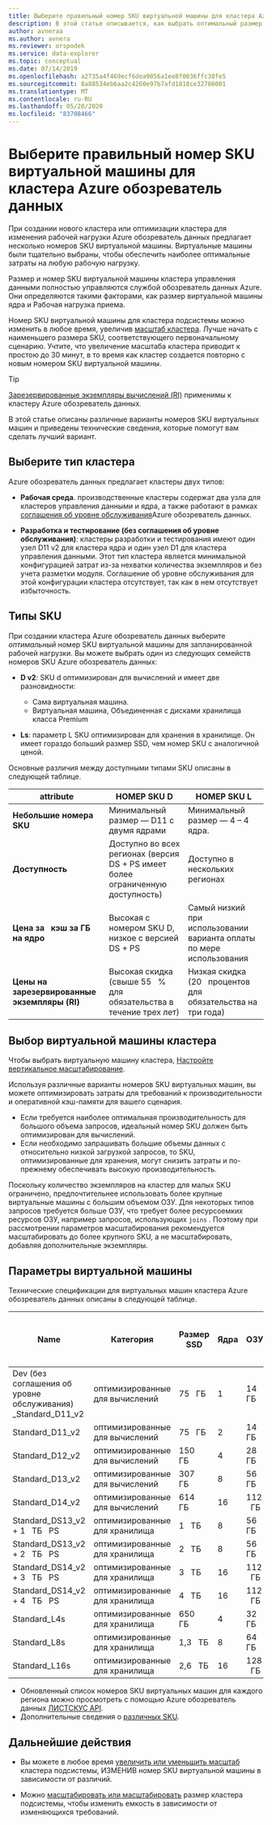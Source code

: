 ```yaml
---
title: Выберите правильный номер SKU виртуальной машины для кластера Azure обозреватель данных
description: В этой статье описывается, как выбрать оптимальный размер SKU для кластера Azure обозреватель данных.
author: avneraa
ms.author: avnera
ms.reviewer: orspodek
ms.service: data-explorer
ms.topic: conceptual
ms.date: 07/14/2019
ms.openlocfilehash: a2735a4f469ecf6dea9856a1ee8f0036ffc38fe5
ms.sourcegitcommit: 8a88534eb6aa2c4260e97b7afd1818ce32786001
ms.translationtype: MT
ms.contentlocale: ru-RU
ms.lasthandoff: 05/20/2020
ms.locfileid: "83708466"
---
```

# <a name="select-the-correct-vm-sku-for-your-azure-data-explorer-cluster"></a>Выберите правильный номер SKU виртуальной машины для кластера Azure обозреватель данных 

При создании нового кластера или оптимизации кластера для изменения рабочей нагрузки Azure обозреватель данных предлагает несколько номеров SKU виртуальной машины. Виртуальные машины были тщательно выбраны, чтобы обеспечить наиболее оптимальные затраты на любую рабочую нагрузку. 

Размер и номер SKU виртуальной машины кластера управления данными полностью управляются службой обозреватель данных Azure. Они определяются такими факторами, как размер виртуальной машины ядра и Рабочая нагрузка приема. 

Номер SKU виртуальной машины для кластера подсистемы можно изменить в любое время, увеличив [масштаб кластера](manage-cluster-vertical-scaling.md). Лучше начать с наименьшего размера SKU, соответствующего первоначальному сценарию. Учтите, что увеличение масштаба кластера приводит к простою до 30 минут, в то время как кластер создается повторно с новым номером SKU виртуальной машины.

> [!TIP]
> [Зарезервированные экземпляры вычислений (RI)](https://docs.microsoft.com/azure/virtual-machines/windows/prepay-reserved-vm-instances) применимы к кластеру Azure обозреватель данных.  

В этой статье описаны различные варианты номеров SKU виртуальных машин и приведены технические сведения, которые помогут вам сделать лучший вариант.

## <a name="select-a-cluster-type"></a>Выберите тип кластера

Azure обозреватель данных предлагает кластеры двух типов:

* **Рабочая среда**. производственные кластеры содержат два узла для кластеров управления данными и ядра, а также работают в рамках [соглашения об уровне обслуживания](https://azure.microsoft.com/support/legal/sla/data-explorer/v1_0/)Azure обозреватель данных.

* **Разработка и тестирование (без соглашения об уровне обслуживания)**: кластеры разработки и тестирования имеют один узел D11 v2 для кластера ядра и один узел D1 для кластера управления данными. Этот тип кластера является минимальной конфигурацией затрат из-за нехватки количества экземпляров и без учета разметки модуля. Соглашение об уровне обслуживания для этой конфигурации кластера отсутствует, так как в нем отсутствует избыточность.

## <a name="sku-types"></a>Типы SKU

При создании кластера Azure обозреватель данных выберите *оптимальный* номер SKU виртуальной машины для запланированной рабочей нагрузки. Вы можете выбрать один из следующих семейств номеров SKU Azure обозреватель данных:

* **D v2**: SKU d оптимизирован для вычислений и имеет две разновидности:
    * Сама виртуальная машина.
    * Виртуальная машина, Объединенная с дисками хранилища класса Premium

* **Ls**: параметр L SKU оптимизирован для хранения в хранилище. Он имеет гораздо больший размер SSD, чем номер SKU с аналогичной ценой.

Основные различия между доступными типами SKU описаны в следующей таблице.
 
| attribute | НОМЕР SKU D | НОМЕР SKU L |
|---|---|---
|**Небольшие номера SKU**|Минимальный размер — D11 с двумя ядрами|Минимальный размер — 4 – 4 ядра. |
|**Доступность**|Доступно во всех регионах (версия DS + PS имеет более ограниченную доступность)|Доступно в нескольких регионах |
|**Цена за &nbsp; кэш за ГБ на ядро**|Высокая с номером SKU D, низкое с версией DS + PS|Самый низкий при использовании варианта оплаты по мере использования |
|**Цены на зарезервированные экземпляры (RI)**|Высокая скидка (свыше 55 &nbsp; % для обязательства в течение трех лет)|Низкая скидка (20 &nbsp; процентов для обязательства на три года) |  

## <a name="select-your-cluster-vm"></a>Выбор виртуальной машины кластера 

Чтобы выбрать виртуальную машину кластера, [Настройте вертикальное масштабирование](manage-cluster-vertical-scaling.md#configure-vertical-scaling). 

Используя различные варианты номеров SKU виртуальных машин, вы можете оптимизировать затраты для требований к производительности и оперативной кэш-памяти для вашего сценария. 
* Если требуется наиболее оптимальная производительность для большого объема запросов, идеальный номер SKU должен быть оптимизирован для вычислений. 
* Если необходимо запрашивать большие объемы данных с относительно низкой загрузкой запросов, то SKU, оптимизированные для хранения, могут снизить затраты и по-прежнему обеспечивать высокую производительность.

Поскольку количество экземпляров на кластер для малых SKU ограничено, предпочтительнее использовать более крупные виртуальные машины с большим объемом ОЗУ. Для некоторых типов запросов требуется больше ОЗУ, что требует более ресурсоемких ресурсов ОЗУ, например запросов, использующих `joins` . Поэтому при рассмотрении параметров масштабирования рекомендуется масштабировать до более крупного SKU, а не масштабировать, добавляя дополнительные экземпляры.

## <a name="vm-options"></a>Параметры виртуальной машины

Технические спецификации для виртуальных машин кластера Azure обозреватель данных описаны в следующей таблице.

|**Name**| **Категория** | **Размер SSD** | **Ядра** | **ОЗУ** | **Диски хранилища класса Premium (1 &nbsp; ТБ)**| **Минимальное число экземпляров на кластер** | **Максимальное число экземпляров на кластер**
|---|---|---|---|---|---|---|---
|Dev (без соглашения об уровне обслуживания) _Standard_D11_v2| оптимизированные для вычислений | 75 &nbsp; ГБ    | 1 | 14 &nbsp; ГБ | 0 | 1 | 1
|Standard_D11_v2| оптимизированные для вычислений | 75 &nbsp; ГБ    | 2 | 14 &nbsp; ГБ | 0 | 2 | 8 
|Standard_D12_v2| оптимизированные для вычислений | 150 &nbsp; ГБ   | 4 | 28 &nbsp; ГБ | 0 | 2 | 16
|Standard_D13_v2| оптимизированные для вычислений | 307 &nbsp; ГБ   | 8 | 56 &nbsp; ГБ | 0 | 2 | 1000
|Standard_D14_v2| оптимизированные для вычислений | 614 &nbsp; ГБ   | 16| 112 &nbsp; ГБ | 0 | 2 | 1000
|Standard_DS13_v2 + 1 &nbsp; ТБ &nbsp; PS| оптимизированные для хранилища | 1 &nbsp; ТБ | 8 | 56 &nbsp; ГБ | 1 | 2 | 1000
|Standard_DS13_v2 + 2 &nbsp; ТБ &nbsp; PS| оптимизированные для хранилища | 2 &nbsp; ТБ | 8 | 56 &nbsp; ГБ | 2 | 2 | 1000
|Standard_DS14_v2 + 3 &nbsp; ТБ &nbsp; PS| оптимизированные для хранилища | 3 &nbsp; ТБ | 16 | 112 &nbsp; ГБ | 2 | 2 | 1000
|Standard_DS14_v2 + 4 &nbsp; ТБ &nbsp; PS| оптимизированные для хранилища | 4 &nbsp; ТБ | 16 | 112 &nbsp; ГБ | 4 | 2 | 1000
|Standard_L4s| оптимизированные для хранилища | 650 &nbsp; ГБ | 4 | 32 &nbsp; ГБ | 0 | 2 | 16
|Standard_L8s| оптимизированные для хранилища | 1,3 &nbsp; ТБ | 8 | 64 &nbsp; ГБ | 0 | 2 | 1000
|Standard_L16s| оптимизированные для хранилища | 2,6 &nbsp; ТБ | 16| 128 &nbsp; ГБ | 0 | 2 | 1000

* Обновленный список номеров SKU виртуальных машин для каждого региона можно просмотреть с помощью Azure обозреватель данных [ЛИСТСКУС API](/dotnet/api/microsoft.azure.management.kusto.clustersoperationsextensions.listskus?view=azure-dotnet). 
* Дополнительные сведения о [различных SKU](/azure/virtual-machines/windows/sizes). 

## <a name="next-steps"></a>Дальнейшие действия

* Вы можете в любое время [увеличить или уменьшить масштаб](manage-cluster-vertical-scaling.md) кластера подсистемы, ИЗМЕНИВ номер SKU виртуальной машины в зависимости от различий. 

* Можно [масштабировать или масштабировать](manage-cluster-horizontal-scaling.md) размер кластера подсистемы, чтобы изменить емкость в зависимости от изменяющихся требований.

